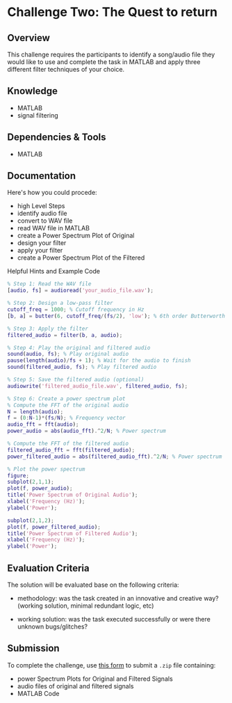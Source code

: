 # Challenge Two: The Quest to return

## Overview

This challenge requires the participants to identify a song/audio file they would like to use and complete the task in MATLAB and apply three different filter techniques of your choice.

## Knowledge

- MATLAB
- signal filtering


## Dependencies & Tools

- MATLAB

## Documentation

Here's how you could procede:
- high Level Steps
- identify audio file
- convert to WAV file
- read WAV file in MATLAB
- create a Power Spectrum Plot of Original
- design your filter
- apply your filter
- create a Power Spectrum Plot of the Filtered

Helpful Hints and Example Code
```matlab
% Step 1: Read the WAV file
[audio, fs] = audioread('your_audio_file.wav');

% Step 2: Design a low-pass filter
cutoff_freq = 1000; % Cutoff frequency in Hz
[b, a] = butter(6, cutoff_freq/(fs/2), 'low'); % 6th order Butterworth filter

% Step 3: Apply the filter
filtered_audio = filter(b, a, audio);

% Step 4: Play the original and filtered audio
sound(audio, fs); % Play original audio
pause(length(audio)/fs + 1); % Wait for the audio to finish
sound(filtered_audio, fs); % Play filtered audio

% Step 5: Save the filtered audio (optional)
audiowrite('filtered_audio_file.wav', filtered_audio, fs);

% Step 6: Create a power spectrum plot
% Compute the FFT of the original audio
N = length(audio);
f = (0:N-1)*(fs/N); % Frequency vector
audio_fft = fft(audio);
power_audio = abs(audio_fft).^2/N; % Power spectrum

% Compute the FFT of the filtered audio
filtered_audio_fft = fft(filtered_audio);
power_filtered_audio = abs(filtered_audio_fft).^2/N; % Power spectrum

% Plot the power spectrum
figure;
subplot(2,1,1);
plot(f, power_audio);
title('Power Spectrum of Original Audio');
xlabel('Frequency (Hz)');
ylabel('Power');

subplot(2,1,2);
plot(f, power_filtered_audio);
title('Power Spectrum of Filtered Audio');
xlabel('Frequency (Hz)');
ylabel('Power');
```


## Evaluation Criteria

The solution will be evaluated base on the following criteria:
 - methodology: was the task created in an innovative and creative way? (working solution, minimal redundant logic, etc)

- working solution: was the task executed successfully or were there unknown bugs/glitches?

## Submission

To complete the challenge, use [this form](https://docs.google.com/forms/d/e/1FAIpQLScQSriIi1Nk3k5OVk_Ll3lNKxBhL9EkFtmgQOs6W2qZLcUKzw/viewform?usp=sf_link) to submit a `.zip` file containing:
- power Spectrum Plots for Original and Filtered Signals
- audio files of original and filtered signals
- MATLAB Code